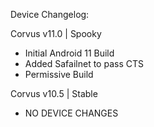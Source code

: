 Device Changelog:

Corvus v11.0 | Spooky

- Initial Android 11 Build
- Added Safailnet to pass CTS
- Permissive Build


Corvus v10.5 | Stable

- NO DEVICE CHANGES
